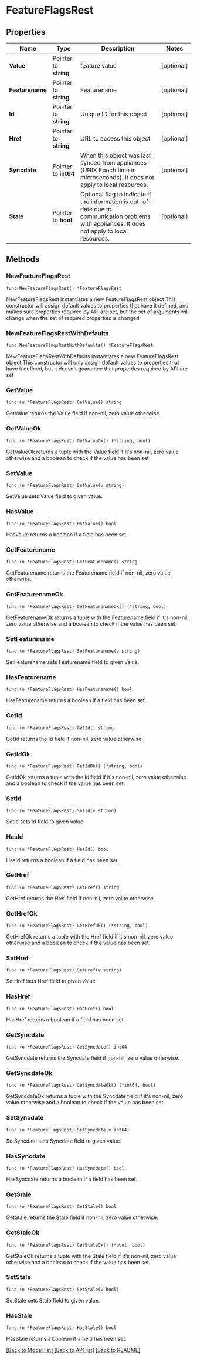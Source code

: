 # FeatureFlagsRest

## Properties

Name | Type | Description | Notes
------------ | ------------- | ------------- | -------------
**Value** | Pointer to **string** | feature value | [optional] 
**Featurename** | Pointer to **string** | Featurename | [optional] 
**Id** | Pointer to **string** | Unique ID for this object | [optional] 
**Href** | Pointer to **string** | URL to access this object | [optional] 
**Syncdate** | Pointer to **int64** | When this object was last synced from appliances (UNIX Epoch time in microseconds). It does not apply to local resources. | [optional] 
**Stale** | Pointer to **bool** | Optional flag to indicate if the information is out-of-date due to communication problems with appliances. It does not apply to local resources. | [optional] 

## Methods

### NewFeatureFlagsRest

`func NewFeatureFlagsRest() *FeatureFlagsRest`

NewFeatureFlagsRest instantiates a new FeatureFlagsRest object
This constructor will assign default values to properties that have it defined,
and makes sure properties required by API are set, but the set of arguments
will change when the set of required properties is changed

### NewFeatureFlagsRestWithDefaults

`func NewFeatureFlagsRestWithDefaults() *FeatureFlagsRest`

NewFeatureFlagsRestWithDefaults instantiates a new FeatureFlagsRest object
This constructor will only assign default values to properties that have it defined,
but it doesn't guarantee that properties required by API are set

### GetValue

`func (o *FeatureFlagsRest) GetValue() string`

GetValue returns the Value field if non-nil, zero value otherwise.

### GetValueOk

`func (o *FeatureFlagsRest) GetValueOk() (*string, bool)`

GetValueOk returns a tuple with the Value field if it's non-nil, zero value otherwise
and a boolean to check if the value has been set.

### SetValue

`func (o *FeatureFlagsRest) SetValue(v string)`

SetValue sets Value field to given value.

### HasValue

`func (o *FeatureFlagsRest) HasValue() bool`

HasValue returns a boolean if a field has been set.

### GetFeaturename

`func (o *FeatureFlagsRest) GetFeaturename() string`

GetFeaturename returns the Featurename field if non-nil, zero value otherwise.

### GetFeaturenameOk

`func (o *FeatureFlagsRest) GetFeaturenameOk() (*string, bool)`

GetFeaturenameOk returns a tuple with the Featurename field if it's non-nil, zero value otherwise
and a boolean to check if the value has been set.

### SetFeaturename

`func (o *FeatureFlagsRest) SetFeaturename(v string)`

SetFeaturename sets Featurename field to given value.

### HasFeaturename

`func (o *FeatureFlagsRest) HasFeaturename() bool`

HasFeaturename returns a boolean if a field has been set.

### GetId

`func (o *FeatureFlagsRest) GetId() string`

GetId returns the Id field if non-nil, zero value otherwise.

### GetIdOk

`func (o *FeatureFlagsRest) GetIdOk() (*string, bool)`

GetIdOk returns a tuple with the Id field if it's non-nil, zero value otherwise
and a boolean to check if the value has been set.

### SetId

`func (o *FeatureFlagsRest) SetId(v string)`

SetId sets Id field to given value.

### HasId

`func (o *FeatureFlagsRest) HasId() bool`

HasId returns a boolean if a field has been set.

### GetHref

`func (o *FeatureFlagsRest) GetHref() string`

GetHref returns the Href field if non-nil, zero value otherwise.

### GetHrefOk

`func (o *FeatureFlagsRest) GetHrefOk() (*string, bool)`

GetHrefOk returns a tuple with the Href field if it's non-nil, zero value otherwise
and a boolean to check if the value has been set.

### SetHref

`func (o *FeatureFlagsRest) SetHref(v string)`

SetHref sets Href field to given value.

### HasHref

`func (o *FeatureFlagsRest) HasHref() bool`

HasHref returns a boolean if a field has been set.

### GetSyncdate

`func (o *FeatureFlagsRest) GetSyncdate() int64`

GetSyncdate returns the Syncdate field if non-nil, zero value otherwise.

### GetSyncdateOk

`func (o *FeatureFlagsRest) GetSyncdateOk() (*int64, bool)`

GetSyncdateOk returns a tuple with the Syncdate field if it's non-nil, zero value otherwise
and a boolean to check if the value has been set.

### SetSyncdate

`func (o *FeatureFlagsRest) SetSyncdate(v int64)`

SetSyncdate sets Syncdate field to given value.

### HasSyncdate

`func (o *FeatureFlagsRest) HasSyncdate() bool`

HasSyncdate returns a boolean if a field has been set.

### GetStale

`func (o *FeatureFlagsRest) GetStale() bool`

GetStale returns the Stale field if non-nil, zero value otherwise.

### GetStaleOk

`func (o *FeatureFlagsRest) GetStaleOk() (*bool, bool)`

GetStaleOk returns a tuple with the Stale field if it's non-nil, zero value otherwise
and a boolean to check if the value has been set.

### SetStale

`func (o *FeatureFlagsRest) SetStale(v bool)`

SetStale sets Stale field to given value.

### HasStale

`func (o *FeatureFlagsRest) HasStale() bool`

HasStale returns a boolean if a field has been set.


[[Back to Model list]](../README.md#documentation-for-models) [[Back to API list]](../README.md#documentation-for-api-endpoints) [[Back to README]](../README.md)


